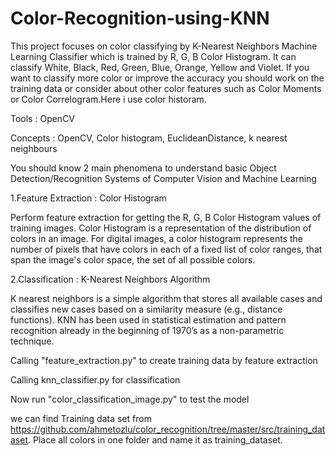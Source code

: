 # Color-Recognition-using-KNN
This project focuses on color classifying by K-Nearest Neighbors Machine Learning Classifier which is trained by R, G, B Color Histogram. It can classify White, Black, Red, Green, Blue, Orange, Yellow and Violet. If you want to classify more color or improve the accuracy you should work on the training data or consider about other color features such as Color Moments or Color Correlogram.Here i use color historam.

Tools : OpenCV

Concepts : OpenCV, Color histogram, EuclideanDistance, k nearest neighbours

You should know 2 main phenomena to understand basic Object Detection/Recognition Systems of Computer Vision and Machine Learning

1.Feature Extraction : Color Histogram

Perform feature extraction for getting the R, G, B Color Histogram values of training images.
Color Histogram is a representation of the distribution of colors in an image. For digital images, a color histogram represents the number of pixels that have colors in each of a fixed list of color ranges, that span the image's color space, the set of all possible colors.

2.Classification : K-Nearest Neighbors Algorithm

K nearest neighbors is a simple algorithm that stores all available cases and classifies new cases based on a similarity measure (e.g., distance functions). KNN has been used in statistical estimation and pattern recognition already in the beginning of 1970’s as a non-parametric technique.



Calling "feature_extraction.py" to create training data by feature extraction

Calling knn_classifier.py for classification

Now run "color_classification_image.py" to test the model

we can find Training data set from https://github.com/ahmetozlu/color_recognition/tree/master/src/training_dataset. Place all colors in one folder and name it as training_dataset.


